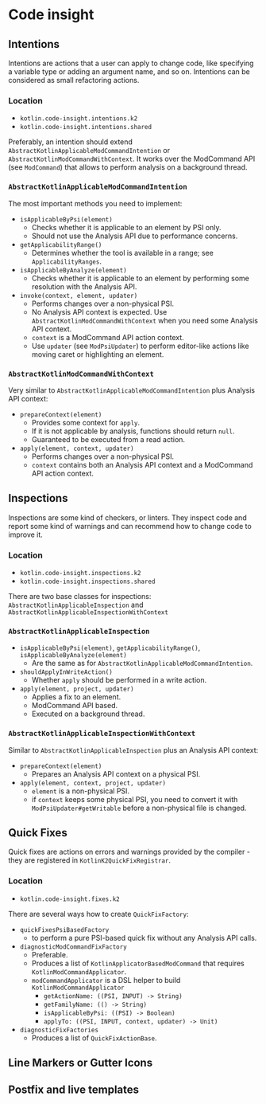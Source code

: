 # Code insight

## Intentions

Intentions are actions that a user can apply to change code, like specifying a variable type or adding an argument name, and so on.
Intentions can be considered as small refactoring actions.

### Location
- `kotlin.code-insight.intentions.k2`
- `kotlin.code-insight.intentions.shared`

Preferably, an intention should extend `AbstractKotlinApplicableModCommandIntention` or `AbstractKotlinModCommandWithContext`.
It works over the ModCommand API (see `ModCommand`) that allows to perform analysis on a background thread.

### `AbstractKotlinApplicableModCommandIntention`
The most important methods you need to implement:
- `isApplicableByPsi(element)`
    - Checks whether it is applicable to an element by PSI only.
    - Should not use the Analysis API due to performance concerns.
- `getApplicabilityRange()`
    - Determines whether the tool is available in a range; see `ApplicabilityRanges`.
- `isApplicableByAnalyze(element)`
    - Checks whether it is applicable to an element by performing some resolution with the Analysis API.
- `invoke(context, element, updater)`
    - Performs changes over a non-physical PSI.
    - No Analysis API context is expected. Use `AbstractKotlinModCommandWithContext` when you need some Analysis API context.
    - `context` is a ModCommand API action context.
    - Use `updater` (see `ModPsiUpdater`) to perform editor-like actions like moving caret or highlighting an element.

### `AbstractKotlinModCommandWithContext`
Very similar to `AbstractKotlinApplicableModCommandIntention` plus Analysis API context:
- `prepareContext(element)`
    - Provides some context for `apply`.
    - If it is not applicable by analysis, functions should return `null`.
    - Guaranteed to be executed from a read action.
- `apply(element, context, updater)`
    - Performs changes over a non-physical PSI.
    - `context` contains both an Analysis API context and a ModCommand API action context.

## Inspections

Inspections are some kind of checkers, or linters.
They inspect code and report some kind of warnings and can recommend how to change code to improve it.

### Location
- `kotlin.code-insight.inspections.k2`
- `kotlin.code-insight.inspections.shared`

There are two base classes for inspections: `AbstractKotlinApplicableInspection` and `AbstractKotlinApplicableInspectionWithContext`

### `AbstractKotlinApplicableInspection`
- `isApplicableByPsi(element)`, `getApplicabilityRange()`, `isApplicableByAnalyze(element)`
    - Are the same as for `AbstractKotlinApplicableModCommandIntention`.
- `shouldApplyInWriteAction()`
    - Whether `apply` should be performed in a write action.
- `apply(element, project, updater)`
    - Applies a fix to an element.
    - ModCommand API based.
    - Executed on a background thread.

### `AbstractKotlinApplicableInspectionWithContext`
Similar to `AbstractKotlinApplicableInspection` plus an Analysis API context:
- `prepareContext(element)`
    - Prepares an Analysis API context on a physical PSI.
- `apply(element, context, project, updater)`
    - `element` is a non-physical PSI.
    - if `context` keeps some physical PSI, you need to convert it with `ModPsiUpdater#getWritable` before a non-physical file is changed.

## Quick Fixes

Quick fixes are actions on errors and warnings provided by the compiler - they are registered in `KotlinK2QuickFixRegistrar`.

### Location
- `kotlin.code-insight.fixes.k2`

There are several ways how to create `QuickFixFactory`:
- `quickFixesPsiBasedFactory`
    - to perform a pure PSI-based quick fix without any Analysis API calls.
- `diagnosticModCommandFixFactory`
    - Preferable.
    - Produces a list of `KotlinApplicatorBasedModCommand` that requires `KotlinModCommandApplicator`.
    - `modCommandApplicator` is a DSL helper to build `KotlinModCommandApplicator`
        - `getActionName: ((PSI, INPUT) -> String)`
        - `getFamilyName: (() -> String)`
        - `isApplicableByPsi: ((PSI) -> Boolean)`
        - `applyTo: ((PSI, INPUT, context, updater) -> Unit)`
- `diagnosticFixFactories`
    - Produces a list of `QuickFixActionBase`.

## Line Markers or Gutter Icons

## Postfix and live templates